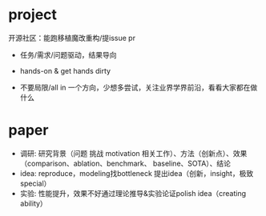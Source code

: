 # project

开源社区：能跑移植魔改重构/提issue pr

- 任务/需求/问题驱动，结果导向

- hands-on & get hands dirty

- 不要局限/all in 一个方向，少想多尝试，关注业界学界前沿，看看大家都在做什么

	

# paper

- 调研: 研究背景（问题 挑战 motivation 相关工作）、方法（创新点）、效果（comparison、ablation、benchmark、 baseline、SOTA）、结论
- idea: reproduce，modeling找bottleneck 提出idea（创新，insight，极致special）
- 实验: 性能提升，效果不好通过理论推导&实验论证polish idea（creating ability）
